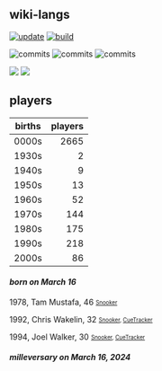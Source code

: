 ## wiki-langs
[![update](https://github.com/dreamerminsk/wiki-langs/actions/workflows/update-tables.yml/badge.svg)](https://github.com/dreamerminsk/wiki-langs/actions/workflows/update-tables.yml)
[![build](https://github.com/dreamerminsk/wiki-langs/actions/workflows/build.yml/badge.svg)](https://github.com/dreamerminsk/wiki-langs/actions/workflows/build.yml)

![commits](https://img.shields.io/github/commit-activity/y/dreamerminsk/wiki-langs)
![commits](https://img.shields.io/github/commit-activity/m/dreamerminsk/wiki-langs)
![commits](https://img.shields.io/github/commit-activity/w/dreamerminsk/wiki-langs)

![](https://img.shields.io/github/languages/code-size/dreamerminsk/wiki-langs)
![](https://img.shields.io/github/repo-size/dreamerminsk/wiki-langs)

## players
| births | players |
| :----: | ------: |
| 0000s | 2665 |
| 1930s | 2 |
| 1940s | 9 |
| 1950s | 13 |
| 1960s | 52 |
| 1970s | 144 |
| 1980s | 175 |
| 1990s | 218 |
| 2000s | 86 |

#### ***born on March 16***
1978, Tam Mustafa, 46 <sub><sup>[Snooker](http://www.snooker.org/res/index.asp?player=2332)</sup></sub>

1992, Chris Wakelin, 32 <sub><sup>[Snooker](http://www.snooker.org/res/index.asp?player=1044), [CueTracker](http://cuetracker.net/Players/chris-wakelin/)</sup></sub>

1994, Joel Walker, 30 <sub><sup>[Snooker](http://www.snooker.org/res/index.asp?player=169), [CueTracker](http://cuetracker.net/Players/joel-walker/)</sup></sub>


#### ***milleversary on March 16, 2024***




